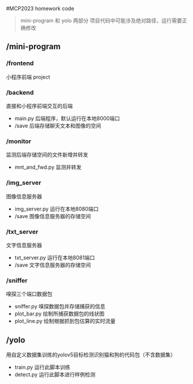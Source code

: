 #MCP2023 homework code

> mini-program 和 yolo 两部分
  项目代码中可能涉及绝对路径，运行需要正确修改

## /mini-program

### /frontend
小程序前端 project

### /backend

直接和小程序前端交互的后端
- main.py 后端程序，默认运行在本地8000端口
- /save 后端存储聊天文本和图像的空间

### /monitor
监测后端存储空间的文件新增并转发
- mnt_and_fwd.py 监测并转发

### /img_server
图像信息服务器
- img_server.py 运行在本地8080端口
- /save 图像信息服务器的存储空间

### /txt_server
文字信息服务器
- txt_server.py 运行在本地8081端口
- /save 文字信息服务器的存储空间

### /sniffer
嗅探三个端口数据包
- sniffer.py 嗅探数据包并存储捕获的信息
- plot_bar.py 绘制所捕获数据包的线状图
- plot_line.py 绘制根据抓到包估算的实时流量

## /yolo

用自定义数据集训练的yolov5目标检测识别猫和狗的代码包（不含数据集）
- train.py 运行此脚本训练
- detect.py 运行此脚本进行样例检测
